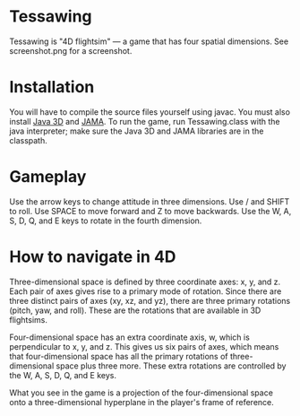 Tessawing
=========

Tessawing is "4D flightsim" — a game that has four spatial dimensions. See screenshot.png for a screenshot.

Installation
============

You will have to compile the source files yourself using javac. You must also install [Java 3D](https://java3d.java.net/) and [JAMA](http://math.nist.gov/javanumerics/jama/). To run the game, run Tessawing.class with the java interpreter; make sure the Java 3D and JAMA libraries are in the classpath.

Gameplay
========

Use the arrow keys to change attitude in three dimensions. Use / and SHIFT to roll. Use SPACE to move forward and Z to move backwards. Use the W, A, S, D, Q, and E keys to rotate in the fourth dimension.

How to navigate in 4D
=====================

Three-dimensional space is defined by three coordinate axes: x, y, and z. Each pair of axes gives rise to a primary mode of rotation. Since there are three distinct pairs of axes (xy, xz, and yz), there are three primary rotations (pitch, yaw, and roll). These are the rotations that are available in 3D flightsims.

Four-dimensional space has an extra coordinate axis, w, which is perpendicular to x, y, and z. This gives us six pairs of axes, which means that four-dimensional space has all the primary rotations of three-dimensional space plus three more. These extra rotations are controlled by the W, A, S, D, Q, and E keys.

What you see in the game is a projection of the four-dimensional space onto a three-dimensional hyperplane in the player's frame of reference.